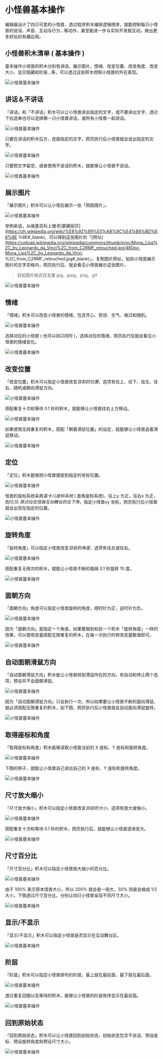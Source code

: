 # 小怪兽基本操作

编辑器设计了四只可爱的小怪兽，透过程序积木编排逻辑顺序，就能控制每只小怪兽的说话、声音、互动与行为...等动作，甚至能进一步与实际开发板互动，做出更多好玩的有趣应用。

## 小怪兽积木清单 ( 基本操作 )

基本操作小怪兽的积木分别有讲话、展示图片、情绪、改变位置、改变角度、改变大小、显示隐藏和阶层...等，可以透过这些积木控制小怪兽的外在表现。

![小怪兽基本操作](https://raw.githubusercontent.com/junhuanchen/test_repository/master/bpi-web/tutorials/images/zh-tw/docs/webbit/monster/basic-01.jpg)

## 讲话＆不讲话

「讲话」和「不讲话」积木可以让小怪兽讲出指定的文字，或不要讲出文字，透过下拉选单也可以选择哪一只小怪兽讲话，或所有小怪兽一起讲话。

![小怪兽基本操作](https://raw.githubusercontent.com/junhuanchen/test_repository/master/bpi-web/tutorials/images/zh-tw/docs/webbit/monster/basic-02.jpg)

只要在讲话的积木后方，连接指定的文字，网页执行后小怪兽就会说出指定的文字。

![小怪兽基本操作](https://raw.githubusercontent.com/junhuanchen/test_repository/master/bpi-web/tutorials/images/zh-tw/docs/webbit/monster/basic-03.jpg)

只要把文字留空，或者使用不说话的积木，就能够让小怪兽不说话。

![小怪兽基本操作](https://raw.githubusercontent.com/junhuanchen/test_repository/master/bpi-web/tutorials/images/zh-tw/docs/webbit/monster/basic-04.jpg)

## 展示图片

「展示图片」积木可以让小怪后展示一张「网路图片」。

![小怪兽基本操作](https://raw.githubusercontent.com/junhuanchen/test_repository/master/bpi-web/tutorials/images/zh-tw/docs/webbit/monster/basic-05.jpg)

举例来说，从维基百科上搜寻[蒙娜丽莎](https://zh.wikipedia.org/wiki/%E8%92%99%E5%A8%9C%E4%B8%BD%E8%8E %8E#_blank)，可以得到这张图片的「[网址](https://upload.wikimedia.org/wikipedia/commons/thumb/e/ec/Mona_Lisa%2C_by_Leonardo_da_Vinci%2C_from_C2RMF_retouched.jpg/460px-Mona_Lisa%2C_by_Leonardo_da_Vinci %2C_from_C2RMF_retouched.jpg#_blank)」，复制图片网址，贴到小怪兽展示图片的文字空格内，网页执行后，就会看见小怪兽展示这张图片。

> 目前图片格式仅支援 jpg、jpeg、png、gif

![小怪兽基本操作](https://raw.githubusercontent.com/junhuanchen/test_repository/master/bpi-web/tutorials/images/zh-tw/docs/webbit/monster/basic-06.jpg)

## 情绪

「情绪」积木可以改变小怪兽的情绪，包含开心、惊讶、生气、难过和随机。

![小怪兽基本操作](https://raw.githubusercontent.com/junhuanchen/test_repository/master/bpi-web/tutorials/images/zh-tw/docs/webbit/monster/basic-07.jpg)

选择对应的小怪兽 ( 也可以四只同时 )，选择对应的情绪，网页执行后就会看见小怪兽的情绪变化。

![小怪兽基本操作](https://raw.githubusercontent.com/junhuanchen/test_repository/master/bpi-web/tutorials/images/zh-tw/docs/webbit/monster/basic-08.jpg)

## 改变位置

「改变位置」积木可以指定小怪兽改变*目前的位置*，选项有往上、往下、往左、往右、随机或朝向滑鼠方向。

![小怪兽基本操作](https://raw.githubusercontent.com/junhuanchen/test_repository/master/bpi-web/tutorials/images/zh-tw/docs/webbit/monster/basic-09.jpg)

搭配重复十次和等待 0.1 秒的积木，就能够让小怪兽往右上方移动。

![小怪兽基本操作](https://raw.githubusercontent.com/junhuanchen/test_repository/master/bpi-web/tutorials/images/zh-tw/docs/webbit/monster/basic-10.gif)

如果使用无线重复的积木，搭配「朝着滑鼠位置」的设定，就能够让小怪兽追着滑鼠移动。

![小怪兽基本操作](https://raw.githubusercontent.com/junhuanchen/test_repository/master/bpi-web/tutorials/images/zh-tw/docs/webbit/monster/basic-11.gif)

## 定位

「定位」积木能够把小怪兽摆放到指定的坐标位置。

![小怪兽基本操作](https://raw.githubusercontent.com/junhuanchen/test_repository/master/bpi-web/tutorials/images/zh-tw/docs/webbit/monster/basic-12.jpg)

怪兽的座标系统采用*笛卡儿座标系统* ( 直角座标系统)，往上y 为正，往右x 为正，而(0,0) *原点位在怪兽互动舞台的左下角*，指定小怪兽xy 坐标，网页执行后小怪兽就会出现在指定的位置。

![小怪兽基本操作](https://raw.githubusercontent.com/junhuanchen/test_repository/master/bpi-web/tutorials/images/zh-tw/docs/webbit/monster/basic-13.jpg)

## 旋转角度

「旋转角度」可以指定小怪兽改变*目前的角度*，选项有往左或往右。

![小怪兽基本操作](https://raw.githubusercontent.com/junhuanchen/test_repository/master/bpi-web/tutorials/images/zh-tw/docs/webbit/monster/basic-14.jpg)

搭配重复无限次的积木，就能让小怪兽不断的每隔 0.1 秒旋转 10 度。

![小怪兽基本操作](https://raw.githubusercontent.com/junhuanchen/test_repository/master/bpi-web/tutorials/images/zh-tw/docs/webbit/monster/basic-15.gif)


## 面朝方向

「面朝方向」角度可以指定小怪兽旋转的角度，顺时针为正，逆时针为负。

![小怪兽基本操作](https://raw.githubusercontent.com/junhuanchen/test_repository/master/bpi-web/tutorials/images/zh-tw/docs/webbit/monster/basic-16.jpg)

因为「面朝方向」是指定一个角度，如果要做到和前一个积木「旋转角度」一样的效果，可以使用变量搭配无限重复的积木，在每一次执行时修改变量数值即可。

![小怪兽基本操作](https://raw.githubusercontent.com/junhuanchen/test_repository/master/bpi-web/tutorials/images/zh-tw/docs/webbit/monster/basic-17.gif)

## 自动面朝滑鼠方向

「自动面朝滑鼠方向」积木能让小怪兽转到滑鼠所在的方向，有自动和停止两个选项，预设并不会面朝滑鼠。

![小怪兽基本操作](https://raw.githubusercontent.com/junhuanchen/test_repository/master/bpi-web/tutorials/images/zh-tw/docs/webbit/monster/basic-18.jpg)

因为「自动面朝滑鼠方向」只会执行一次，所以如果要让小怪兽不断的面向滑鼠，就必须搭配无限重复的积木，如下图，网页执行后小怪兽就会自动面向滑鼠旋转。

![小怪兽基本操作](https://raw.githubusercontent.com/junhuanchen/test_repository/master/bpi-web/tutorials/images/zh-tw/docs/webbit/monster/basic-19.gif)

## 取得座标和角度

「取得座标和角度」积木能够读取小怪兽当前的 X 座标、Y 座标和旋转角度。

![小怪兽基本操作](https://raw.githubusercontent.com/junhuanchen/test_repository/master/bpi-web/tutorials/images/zh-tw/docs/webbit/monster/basic-20.jpg)

下图的例子，就能让小怪兽自己讲出自己的 X 座标、Y 座标和旋转角度。

![小怪兽基本操作](https://raw.githubusercontent.com/junhuanchen/test_repository/master/bpi-web/tutorials/images/zh-tw/docs/webbit/monster/basic-21.jpg)

## 尺寸放大缩小

「尺寸放大缩小」积木可以指定小怪兽改变*目前的大小*，选项有放大或缩小。

![小怪兽基本操作](https://raw.githubusercontent.com/junhuanchen/test_repository/master/bpi-web/tutorials/images/zh-tw/docs/webbit/monster/basic-22.jpg)

搭配重复十次和等待 0.1 秒的积木，网页执行后，就能够让小怪兽逐渐变大。

![小怪兽基本操作](https://raw.githubusercontent.com/junhuanchen/test_repository/master/bpi-web/tutorials/images/zh-tw/docs/webbit/monster/basic-23.gif)

## 尺寸百分比

「尺寸百分比」积木可以指定小怪兽放大缩小的百分比。

![小怪兽基本操作](https://raw.githubusercontent.com/junhuanchen/test_repository/master/bpi-web/tutorials/images/zh-tw/docs/webbit/monster/basic-24.jpg)

由于 100% 表示原本怪兽大小，所以 200% 就会是一倍大，50% 则是会缩成 1/2 大小，下图透过尺寸百分比，分别让四只小怪兽呈现不同尺寸大小。

![小怪兽基本操作](https://raw.githubusercontent.com/junhuanchen/test_repository/master/bpi-web/tutorials/images/zh-tw/docs/webbit/monster/basic-25.jpg)

## 显示/不显示

「显示/不显示」积木可以指定小怪兽是否显示在互动舞台区。

![小怪兽基本操作](https://raw.githubusercontent.com/junhuanchen/test_repository/master/bpi-web/tutorials/images/zh-tw/docs/webbit/monster/basic-26.jpg)

## 阶层

「阶层」积木可以指定小怪兽排列的阶层，最上层在最前面，最下层在最后面。

![小怪兽基本操作](https://raw.githubusercontent.com/junhuanchen/test_repository/master/bpi-web/tutorials/images/zh-tw/docs/webbit/monster/basic-28.jpg)

透过重复回圈以及等待的积木，能够让小怪兽的阶层依序显示在最前面。

![小怪兽基本操作](https://raw.githubusercontent.com/junhuanchen/test_repository/master/bpi-web/tutorials/images/zh-tw/docs/webbit/monster/basic-29.gif)

## 回到原始状态

「回到原始状态」积木可以让小怪兽回到初始状态，初始状态包含不说话、预设座标、预设旋转角度和预设尺寸大小。

![小怪兽基本操作](https://raw.githubusercontent.com/junhuanchen/test_repository/master/bpi-web/tutorials/images/zh-tw/docs/webbit/monster/basic-27.jpg)